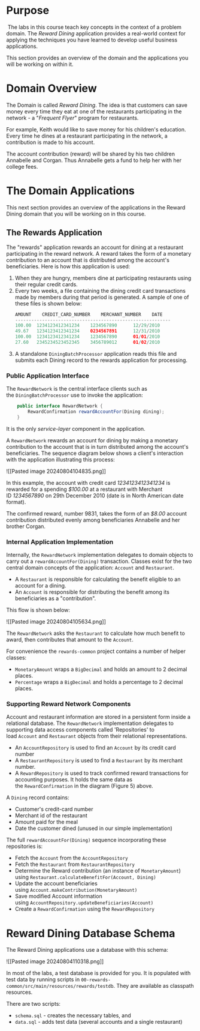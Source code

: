 # Purpose

 The labs in this course teach key concepts in the context of a problem domain. The _Reward Dining_ application provides a real-world context for applying the techniques you have learned to develop useful business applications.

This section provides an overview of the domain and the applications you will be working on within it.

# Domain Overview

The Domain is called _Reward Dining_. The idea is that customers can save money every time they eat at one of the restaurants participating in the network - a "_Frequent Flyer_" program for restaurants.

For example, Keith would like to save money for his children's education. Every time he dines at a restaurant participating in the network, a contribution is made to his account.

The account contribution (reward) will be shared by his two children Annabelle and Corgan. Thus Annabelle gets a fund to help her with her college fees.


# The Domain Applications

This next section provides an overview of the applications in the Reward Dining domain that you will be working on in this course.

## The Rewards Application

The "rewards" application rewards an account for dining at a restaurant participating in the reward network. A reward takes the form of a monetary contribution to an account that is distributed among the account's beneficiaries. Here is how this application is used:

1. When they are hungry, members dine at participating restaurants using their regular credit cards.
2. Every two weeks, a file containing the dining credit card transactions made by members during that period is generated. A sample of one of these files is shown below:
    ```swift
    AMOUNT    CREDIT_CARD_NUMBER    MERCHANT_NUMBER    DATE
    ----------------------------------------------------------
    100.00  1234123412341234    1234567890      12/29/2010
    49.67   1234123412341234    0234567891      12/31/2010
    100.00  1234123412341234    1234567890      01/01/2010
    27.60   2345234523452345    3456789012      01/02/2010
    ```
3. A standalone `DiningBatchProcessor` application reads this file and submits each Dining record to the rewards application for processing.

### Public Application Interface

The `RewardNetwork` is the central interface clients such as the `DiningBatchProcessor` use to invoke the application:
```java
    public interface RewardNetwork {
        RewardConfirmation rewardAccountFor(Dining dining);
    }
```

It is the only _service-layer_ component in the application.

A `RewardNetwork` rewards an account for dining by making a monetary contribution to the account that is in turn distributed among the account's beneficiaries. The sequence diagram below shows a client's interaction with the application illustrating this process:

![[Pasted image 20240804104835.png]]

In this example, the account with credit card _1234123412341234_ is rewarded for a spending _$100.00_ at a restaurant with Merchant ID _1234567890_ on 29th December 2010 (date is in North American date format).

The confirmed reward, number 9831, takes the form of an _$8.00_ account contribution distributed evenly among beneficiaries Annabelle and her brother Corgan.

### Internal Application Implementation

Internally, the `RewardNetwork` implementation delegates to domain objects to carry out a `rewardAccountFor(Dining)` transaction. Classes exist for the two central domain concepts of the application: `Account` and `Restaurant`.

- A `Restaurant` is responsible for calculating the benefit eligible to an account for a dining.
- An `Account` is responsible for distributing the benefit among its beneficiaries as a "contribution".

This flow is shown below:

![[Pasted image 20240804105634.png]]

The `RewardNetwork` asks the `Restaurant` to calculate how much benefit to award, then contributes that amount to the `Account`.

For convenience the `rewards-common` project contains a number of helper classes:

- `MonetaryAmount` wraps a `BigDecimal` and holds an amount to 2 decimal places.
- `Percentage` wraps a `BigDecimal` and holds a percentage to 2 decimal places.

### Supporting Reward Network Components

Account and restaurant information are stored in a persistent form inside a relational database. The `RewardNetwork` implementation delegates to supporting data access components called 'Repositories' to load `Account` and `Restaurant` objects from their relational representations.

- An `AccountRepository` is used to find an `Account` by its credit card number
- A `RestaurantRepository` is used to find a `Restaurant` by its merchant number.
- A `RewardRepository` is used to track confirmed reward transactions for accounting purposes. It holds the same data as the `RewardConfirmation` in the diagram (Figure 5) above.

A `Dining` record contains:

- Customer's credit-card number
- Merchant id of the restaurant
- Amount paid for the meal
- Date the customer dined (unused in our simple implementation)

The full `rewardAccountFor(Dining)` sequence incorporating these repositories is:

- Fetch the `Account` from the `AccountRepository`
- Fetch the `Restaurant` from `RestaurantRepository`
- Determine the Reward contribution (an instance of `MonetaryAmount`) using `Restaurant.calculateBenefitFor(Account, Dining)`
- Update the account beneficiaries using `Account.makeContribution(MonetaryAmount)`
- Save modified Account information using `AccountRepository.updateBeneficiaries(Account)`
- Create a `RewardConfirmation` using the `RewardRepository`

# Reward Dining Database Schema

The Reward Dining applications use a database with this schema:

![[Pasted image 20240804110318.png]]

In most of the labs, a test database is provided for you. It is populated with test data by running scripts in `00-rewards-common/src/main/resources/rewards/testdb`. They are available as classpath resources.

There are two scripts:

- `schema.sql` - creates the necessary tables, and
- `data.sql` - adds test data (several accounts and a single restaurant)



























